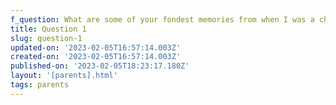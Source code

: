 ```yaml
---
f_question: What are some of your fondest memories from when I was a child?
title: Question 1
slug: question-1
updated-on: '2023-02-05T16:57:14.003Z'
created-on: '2023-02-05T16:57:14.003Z'
published-on: '2023-02-05T18:23:17.180Z'
layout: '[parents].html'
tags: parents
---
```



